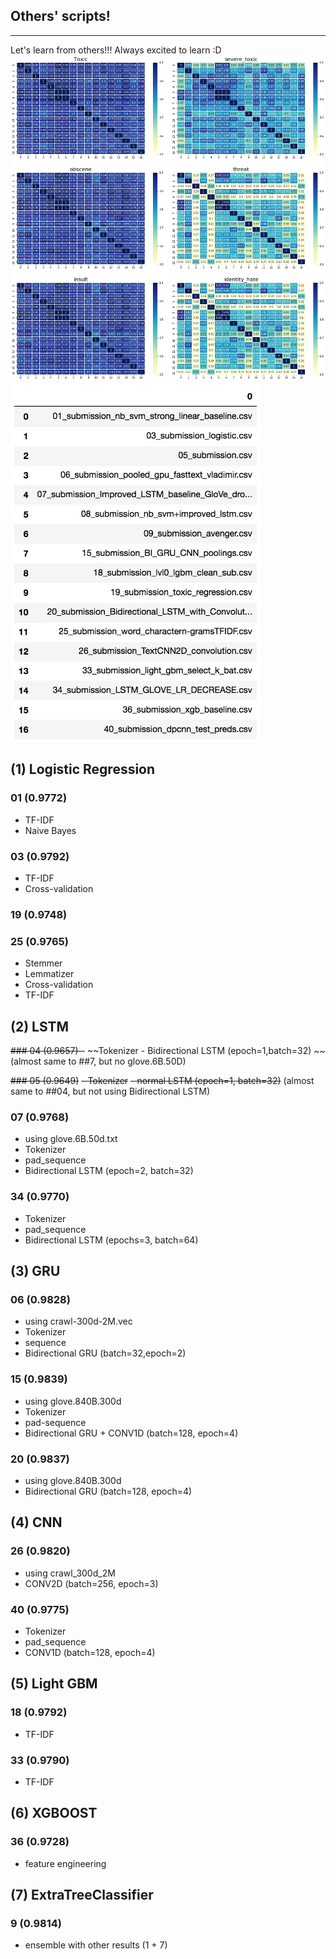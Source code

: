 ## Others' scripts!
_______

Let's learn from others!!! Always excited to learn :D
<img src="correlation.png">
<img src="filenumber.png" width="400">

## (1) Logistic Regression
### 01 (0.9772)
- TF-IDF
- Naive Bayes

### 03 (0.9792)
- TF-IDF
- Cross-validation

### 19 (0.9748)

### 25 (0.9765)
- Stemmer
- Lemmatizer
- Cross-validation
- TF-IDF

## (2) LSTM
~~### 04 (0.9657) -~~
~~Tokenizer - Bidirectional LSTM (epoch=1,batch=32) ~~
(almost same to ##7, but no glove.6B.50D)

~~### 05 (0.9649)~~
~~- Tokenizer~~
~~- normal LSTM (epoch=1, batch=32)~~
(almost same to ##04, but not using Bidirectional LSTM)

### 07 (0.9768)
- using glove.6B.50d.txt
- Tokenizer
- pad_sequence
- Bidirectional LSTM (epoch=2, batch=32)

### 34 (0.9770)
- Tokenizer
- pad_sequence
- Bidirectional LSTM (epochs=3, batch=64)

## (3) GRU
### 06 (0.9828)
- using crawl-300d-2M.vec
- Tokenizer
- sequence
- Bidirectional GRU (batch=32,epoch=2)

### 15 (0.9839)
- using glove.840B.300d
- Tokenizer
- pad-sequence
- Bidirectional GRU + CONV1D (batch=128, epoch=4)

### 20 (0.9837)
- using glove.840B.300d
- Bidirectional GRU (batch=128, epoch=4)

## (4) CNN
### 26 (0.9820)
- using crawl_300d_2M
- CONV2D (batch=256, epoch=3)

### 40 (0.9775)
- Tokenizer
- pad_sequence
- CONV1D (batch=128, epoch=4)

## (5) Light GBM
### 18 (0.9792)
- TF-IDF

### 33 (0.9790)
- TF-IDF

## (6) XGBOOST
### 36 (0.9728)
- feature engineering

## (7) ExtraTreeClassifier
### 9 (0.9814)
- ensemble with other results (1 + 7)
